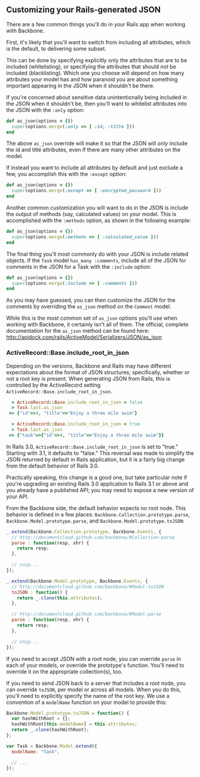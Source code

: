 ## Customizing your Rails-generated JSON

There are a few common things you'll do in your Rails app when working with
Backbone.

First, it's likely that you'll want to switch from including all attributes,
which is the default, to delivering some subset.

This can be done by specifying explicitly only the attributes that are to be
included (whitelisting), or specifying the attributes that should _not_ be
included (blacklisting). Which one you choose will depend on how many attributes
your model has and how paranoid you are about something important appearing in
the JSON when it shouldn't be there.

If you're concerned about sensitive data unintentionally being included in the
JSON when it shouldn't be, then you'll want to whitelist attributes into the
JSON with the `:only` option:

````ruby
def as_json(options = {}) 
  super(options.merge(:only => [ :id, :title ]))
end
````

The above `as_json` override will make it so that the JSON will _only_ include the
id and title attributes, even if there are many other attributes on the model.

If instead you want to include all attributes by default and just exclude a few,
you accomplish this with the `:except` option:

````ruby
def as_json(options = {})
  super(options.merge(:except => [ :encrypted_password ]))
end
````

Another common customization you will want to do in the JSON is include the
output of methods (say, calculated values) on your model. This is accomplished
with the `:methods` option, as shown in the following example:

````ruby
def as_json(options = {})
  super(options.merge(:methods => [ :calculated_value ]))
end
````

The final thing you'll most commonly do with your JSON is include related
objects. If the `Task` model `has_many :comments`, include all of the JSON for
comments in the JSON for a Task with the `:include` option:

````ruby
def as_json(options = {})
  super(options.merge(:include => [ :comments ]))
end
````

As you may have guessed, you can then customize the JSON for the comments by
overriding the `as_json` method on the `Comment` model.

While this is the most common set of `as_json` options you'll use when working with
Backbone, it certainly isn't all of them. The official, complete
documentation for the `as_json` method can be found here:
<http://apidock.com/rails/ActiveModel/Serializers/JSON/as_json>

### ActiveRecord::Base.include_root_in_json

Depending on the versions, Backbone and Rails may have different expectations
about the format of JSON structures; specifically, whether or not a root key is
present.  When generating JSON from Rails, this is controlled by the
ActiveRecord setting `ActiveRecord::Base.include_root_in_json`.

````ruby
  > ActiveRecord::Base.include_root_in_json = false
  > Task.last.as_json
 => {"id"=>4, "title"=>"Enjoy a three mile swim"}

  > ActiveRecord::Base.include_root_in_json = true
  > Task.last.as_json
 => {"task"=>{"id"=>4, "title"=>"Enjoy a three mile swim"}}
````

In Rails 3.0, `ActiveRecord::Base.include_root_in_json` is set to "true." 
Starting with 3.1, it defaults to "false." This reversal was made to simplify 
the JSON returned by default in Rails application, but it is a fairly big 
change from the default behavior of Rails 3.0.

Practically speaking, this change is a good one, but take particular note if
you're upgrading an existing Rails 3.0 application to Rails 3.1 or above and 
you already have a published API; you may need to expose a new version of your
API.

From the Backbone side, the default behavior expects no root node.  This
behavior is defined in a few places: `Backbone.Collection.prototype.parse`,
`Backbone.Model.prototype.parse`, and `Backbone.Model.prototype.toJSON`:

````javascript
_.extend(Backbone.Collection.prototype, Backbone.Events, {
  // http://documentcloud.github.com/backbone/#Collection-parse
  parse : function(resp, xhr) {
    return resp;
  },

  // snip...
});

_.extend(Backbone.Model.prototype, Backbone.Events, {
  // http://documentcloud.github.com/backbone/#Model-toJSON
  toJSON : function() {
    return _.clone(this.attributes);
  },

  // http://documentcloud.github.com/backbone/#Model-parse
  parse : function(resp, xhr) {
    return resp;
  },

  // snip...
});
````

If you need to accept JSON with a root node, you can override `parse` in each of
your models, or override the prototype's function.  You'll need to override it
on the appropriate collection(s), too.

If you need to send JSON back to a server that includes a root node, you can
override `toJSON`, per model or across all models.  When you do this, you'll
need to explicitly specify the name of the root key.  We use a convention of a
`modelName` function on your model to provide this:

````javascript
Backbone.Model.prototype.toJSON = function() {
  var hashWithRoot = {};
  hashWithRoot[this.modelName] = this.attributes;
  return _.clone(hashWithRoot);
};

var Task = Backbone.Model.extend({
  modelName: "task",

  // ...
});
````
